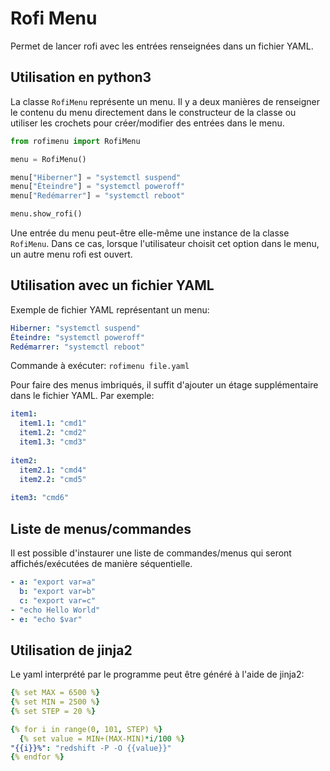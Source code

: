 # Rofi Menu

Permet de lancer rofi avec les entrées renseignées dans un fichier YAML.

## Utilisation en python3

La classe `RofiMenu` représente un menu. Il y a deux manières de 
renseigner le contenu du menu directement dans le constructeur de la 
classe ou utiliser les crochets pour créer/modifier des entrées dans 
le menu.

```python
from rofimenu import RofiMenu

menu = RofiMenu()

menu["Hiberner"] = "systemctl suspend"
menu["Éteindre"] = "systemctl poweroff"
menu["Redémarrer"] = "systemctl reboot"

menu.show_rofi()
```

Une entrée du menu peut-être elle-même une instance de la classe 
`RofiMenu`. Dans ce cas, lorsque l'utilisateur choisit cet option dans
le menu, un autre menu rofi est ouvert.

## Utilisation avec un fichier YAML
Exemple de fichier YAML représentant un menu:
```yaml
Hiberner: "systemctl suspend"
Éteindre: "systemctl poweroff"
Redémarrer: "systemctl reboot"
```
Commande à exécuter: `rofimenu file.yaml`

Pour faire des menus imbriqués, il suffit d'ajouter un étage
supplémentaire dans le fichier YAML. Par exemple:
```yaml
item1:
  item1.1: "cmd1"
  item1.2: "cmd2"
  item1.3: "cmd3"
  
item2:
  item2.1: "cmd4"
  item2.2: "cmd5"
  
item3: "cmd6"
```

## Liste de menus/commandes
Il est possible d'instaurer une liste de commandes/menus qui seront 
affichés/exécutées de manière séquentielle.

```yaml
- a: "export var=a"
  b: "export var=b"
  c: "export var=c"
- "echo Hello World"
- e: "echo $var"
```

## Utilisation de jinja2
Le yaml interprété par le programme peut être généré à l'aide de jinja2:
```yaml
{% set MAX = 6500 %}
{% set MIN = 2500 %}
{% set STEP = 20 %}

{% for i in range(0, 101, STEP) %}
  {% set value = MIN+(MAX-MIN)*i/100 %}
"{{i}}%": "redshift -P -O {{value}}"
{% endfor %}
```
